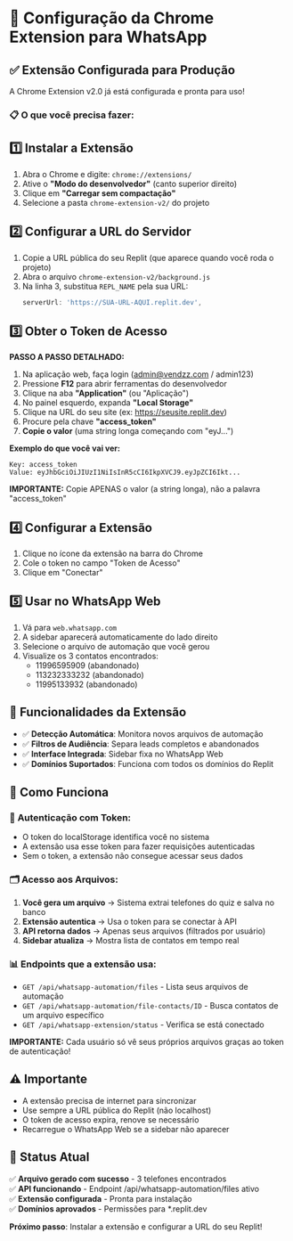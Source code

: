 # 🚀 Configuração da Chrome Extension para WhatsApp

## ✅ Extensão Configurada para Produção

A Chrome Extension v2.0 já está configurada e pronta para uso! 

### 📋 O que você precisa fazer:

## 1️⃣ Instalar a Extensão

1. Abra o Chrome e digite: `chrome://extensions/`
2. Ative o **"Modo do desenvolvedor"** (canto superior direito)
3. Clique em **"Carregar sem compactação"**
4. Selecione a pasta `chrome-extension-v2/` do projeto

## 2️⃣ Configurar a URL do Servidor

1. Copie a URL pública do seu Replit (que aparece quando você roda o projeto)
2. Abra o arquivo `chrome-extension-v2/background.js`
3. Na linha 3, substitua `REPL_NAME` pela sua URL:
   ```javascript
   serverUrl: 'https://SUA-URL-AQUI.replit.dev',
   ```

## 3️⃣ Obter o Token de Acesso

**PASSO A PASSO DETALHADO:**

1. Na aplicação web, faça login (admin@vendzz.com / admin123)
2. Pressione **F12** para abrir ferramentas do desenvolvedor
3. Clique na aba **"Application"** (ou "Aplicação")
4. No painel esquerdo, expanda **"Local Storage"** 
5. Clique na URL do seu site (ex: https://seusite.replit.dev)
6. Procure pela chave **"access_token"**
7. **Copie o valor** (uma string longa começando com "eyJ...")

**Exemplo do que você vai ver:**
```
Key: access_token
Value: eyJhbGciOiJIUzI1NiIsInR5cCI6IkpXVCJ9.eyJpZCI6Ikt...
```

**IMPORTANTE:** Copie APENAS o valor (a string longa), não a palavra "access_token"

## 4️⃣ Configurar a Extensão

1. Clique no ícone da extensão na barra do Chrome
2. Cole o token no campo "Token de Acesso"
3. Clique em "Conectar"

## 5️⃣ Usar no WhatsApp Web

1. Vá para `web.whatsapp.com`
2. A sidebar aparecerá automaticamente do lado direito
3. Selecione o arquivo de automação que você gerou
4. Visualize os 3 contatos encontrados:
   - 11996595909 (abandonado)
   - 113232333232 (abandonado) 
   - 11995133932 (abandonado)

## 🔧 Funcionalidades da Extensão

- ✅ **Detecção Automática**: Monitora novos arquivos de automação
- ✅ **Filtros de Audiência**: Separa leads completos e abandonados  
- ✅ **Interface Integrada**: Sidebar fixa no WhatsApp Web
- ✅ **Domínios Suportados**: Funciona com todos os domínios do Replit

## 📱 Como Funciona

### 🔐 **Autenticação com Token:**
- O token do localStorage identifica você no sistema
- A extensão usa esse token para fazer requisições autenticadas 
- Sem o token, a extensão não consegue acessar seus dados

### 🗂️ **Acesso aos Arquivos:**
1. **Você gera um arquivo** → Sistema extrai telefones do quiz e salva no banco
2. **Extensão autentica** → Usa o token para se conectar à API
3. **API retorna dados** → Apenas seus arquivos (filtrados por usuário)
4. **Sidebar atualiza** → Mostra lista de contatos em tempo real

### 📊 **Endpoints que a extensão usa:**
- `GET /api/whatsapp-automation/files` - Lista seus arquivos de automação
- `GET /api/whatsapp-automation/file-contacts/ID` - Busca contatos de um arquivo específico  
- `GET /api/whatsapp-extension/status` - Verifica se está conectado

**IMPORTANTE:** Cada usuário só vê seus próprios arquivos graças ao token de autenticação!

## ⚠️ Importante

- A extensão precisa de internet para sincronizar
- Use sempre a URL pública do Replit (não localhost)
- O token de acesso expira, renove se necessário
- Recarregue o WhatsApp Web se a sidebar não aparecer

## 🎯 Status Atual

✅ **Arquivo gerado com sucesso** - 3 telefones encontrados  
✅ **API funcionando** - Endpoint /api/whatsapp-automation/files ativo  
✅ **Extensão configurada** - Pronta para instalação  
✅ **Domínios aprovados** - Permissões para *.replit.dev  

**Próximo passo**: Instalar a extensão e configurar a URL do seu Replit!